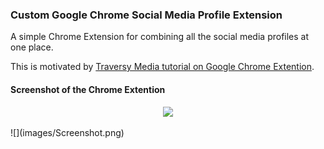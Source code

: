 

### Custom Google Chrome Social Media Profile Extension

A simple Chrome Extension for combining all the social media profiles at one place.

This is motivated by [Traversy Media tutorial on Google Chrome Extention](https://www.youtube.com/watch?v=wHZCYi1K664).

#### Screenshot of the Chrome Extention

<p align="center">
  <img src="image/radhe.png">
</p>
![](images/Screenshot.png)
